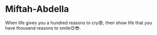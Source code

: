 # Miftah-Abdella
When life gives you a hundred reasons to cry😨, then show life that you have thousand reasons to smile😊😎.
